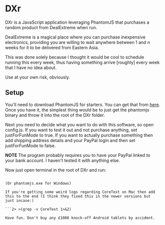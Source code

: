 DXr
===

DXr is a JavaScript application leveraging PhantomJS that purchases a random product from DealExtreme when run.

DealExtreme is a magical place where you can purchase inexpensive electronics, providing you are willing to wait anywhere between 1 and n weeks for it to be delivered from Eastern Asia.

This was done solely because I thought it would be cool to schedule running this every week, thus having something arrive [roughly] every week that I have no idea about.

Use at your own risk, obviously.

Setup
-----
You'll need to download PhantomJS for starters. You can get that from [here](http://phantomjs.org/download.html "PhantomJS download link"). Once you have it, the simplest thing would be to just get the phantomjs binary and throw it into the root of the DXr folder.

Next you need to decide what you want to do with this software, so open config.js. If you want to test it out and not purchase anything, set justForFunMode to true. If you want to actually purchase something then add shipping address details and your PayPal login and then set justForFunMode to false.

**NOTE**
The program probably requires you to have your PayPal linked to your bank account. I haven't tested it with anything else.

Now just open terminal in the root of DXr and run:

```./phantomjs app.js
  
(Or phantomjs.exe for Windows)
  
If you're getting some weird logs regarding CoreText on Mac then add this to the end (I think they fixed this in the newer versions but just incase:)

```2> >(grep -v CoreText 1>&2)
  
Have fun. Don't buy any £1000 knock-off Android tablets by accident.
  
